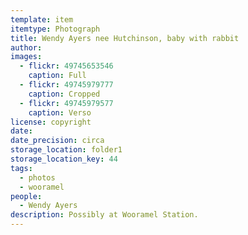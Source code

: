```yaml
---
template: item
itemtype: Photograph
title: Wendy Ayers nee Hutchinson, baby with rabbit
author: 
images:
  - flickr: 49745653546
    caption: Full
  - flickr: 49745979777
    caption: Cropped
  - flickr: 49745979577
    caption: Verso
license: copyright
date: 
date_precision: circa
storage_location: folder1
storage_location_key: 44
tags:
  - photos
  - wooramel
people:
  - Wendy Ayers
description: Possibly at Wooramel Station.
---
```


